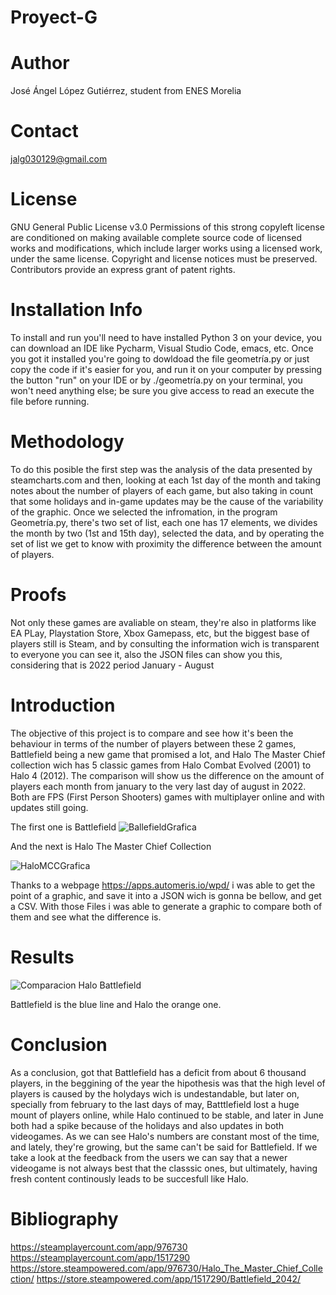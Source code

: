 # Proyect-G
# Author
José Ángel López Gutiérrez, student from ENES Morelia
# Contact
jalg030129@gmail.com 
# License
GNU General Public License v3.0
Permissions of this strong copyleft license are conditioned on making available complete source code of licensed works and modifications, which include larger works using a licensed work, under the same license. Copyright and license notices must be preserved. Contributors provide an express grant of patent rights.

# Installation Info
To install and run you'll need to have installed Python 3 on your device, you can download an IDE like Pycharm, Visual Studio Code, emacs, etc. Once you got it installed you're going to dowldoad the file geometría.py or just copy the code if it's easier for you, and run it on your computer by pressing the button "run" on your IDE or by ./geometría.py on your terminal, you won't need anything else; be sure you give access to read an execute the file before running.

# Methodology
To do this posible the first step was the analysis of the data presented by steamcharts.com and then, looking at each 1st day of the month and taking notes about the number of players of each game, but also taking in count that some holidays and in-game updates may be the cause of the variability of the graphic.
Once we selected the infromation, in the program Geometría.py, there's two set of list, each one has 17 elements, we divides the month by two (1st and 15th day), selected the data, and by operating the set of list we get to know with proximity the difference between the amount of players.
# Proofs
Not only these games are avaliable on steam, they're also in platforms like EA PLay, Playstation Store, Xbox Gamepass, etc, but the biggest base of players still is Steam, and by consulting the information wich is transparent to everyone you can see it, also the JSON files can show you this, considering that is 2022 period January - August 

# Introduction
The objective of this project is to compare and see how it's been the behaviour in terms of the number of players between these 2 games, Battlefield being a new game that promised a lot, and Halo The Master Chief collection wich has 5 classic games from Halo Combat Evolved (2001) to Halo 4 (2012). The comparison will show us the difference on the amount of players each month from january to the very last day of august in 2022. Both are FPS (First Person Shooters) games with multiplayer online and with updates still going.



The first one is Battlefield
![BallefieldGrafica](https://user-images.githubusercontent.com/119823416/205553928-a5236422-c935-47cf-9f54-486d596562c1.png)

And the next is Halo The Master Chief Collection

![HaloMCCGrafica](https://user-images.githubusercontent.com/119823416/205553965-abb9e8cb-4332-47e8-9c75-64e074da0275.png)




Thanks to a webpage https://apps.automeris.io/wpd/ i was able to get the point of a graphic, and save it into a JSON wich is gonna be bellow, and get a CSV.
With those Files i was able to generate a graphic to compare both of them and see what the difference is.
# Results

![Comparacion Halo Battlefield](https://user-images.githubusercontent.com/119823416/206823339-ca082932-8854-42cd-9920-61b6b16587fd.png)

Battlefield is the blue line and Halo the orange one.




# Conclusion
As a conclusion,  got that Battlefield has a deficit from about 6 thousand players, in the beggining of the year the hipothesis was that the high level of players is caused by the holydays wich is undestandable, but later on, specially from february to the last days of may, Batttlefield lost a huge mount of players online, while Halo continued to be stable, and later in June both had a spike because of the holidays and also updates in both videogames.
As we can see Halo's numbers are constant most of the time, and lately, they're growing, but the same can't be said for Battlefield. If we take a look at the feedback from the users we can say that a newer videogame is not always best that the classsic ones, but ultimately, having fresh content continously leads to be succesfull like Halo.

# Bibliography 
https://steamplayercount.com/app/976730
https://steamplayercount.com/app/1517290
https://store.steampowered.com/app/976730/Halo_The_Master_Chief_Collection/
https://store.steampowered.com/app/1517290/Battlefield_2042/


